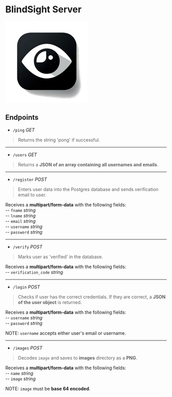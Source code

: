 # BlindSight Server
![BlindSight Logo](assets/blindsight_logo.png)
## Endpoints
- `/ping` _GET_
> Returns the string 'pong' if successful.
   
  
***
- `/users` _GET_
> Returns a **JSON of an array containing all usernames and emails**.
  
  
***
- `/register` _POST_  
> Enters user data into the Postgres database and sends verification email to user.

Receives a **multipart/form-data** with the following fields:  
-- `fname` _string_  
-- `lname` _string_  
-- `email` _string_  
-- `username` _string_  
-- `password` _string_  
  
***
- `/verify` _POST_
> Marks user as 'verified' in the database.
  
Receives a **multipart/form-data** with the following fields:  
-- `verification_code` _string_
  
***
- `/login` _POST_
> Checks if user has the correct credentials. If they are correct, a **JSON of the user object** is returned.  
   
Receives a **multipart/form-data** with the following fields:    
-- `username` _string_  
-- `password` _string_  
    
NOTE: `username` accepts either user's email or username.  
    
***
- `/images` _POST_  
> Decodes `image` and saves to **images** directory as a **PNG**.    
  
Receives a **multipart/form-data** with the following fields:  
-- `name` _string_  
-- `image` _string_    
  
NOTE: `image` must be **base 64 encoded**.
  

